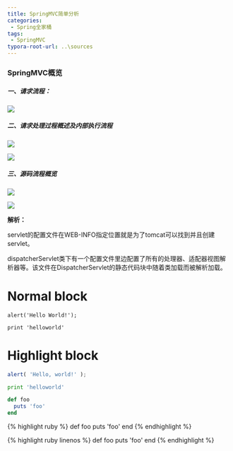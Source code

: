 ```yaml
---
title: SpringMVC简单分析
categories:
 - Spring全家桶
tags:
 - SpringMVC
typora-root-url: ..\sources
---
```


### SpringMVC概览

##### 一、请求流程：

![](/img/springmvc执行流程.png)

##### 二、请求处理过程概述及内部执行流程

![](/img/springmvc处理流程.png)

![](/img/springmvc内部执行流程.png)

##### 三、源码流程概览

![](/img/DisparchServlet初始化.png)

![](/img/springmvc中各组件的做法.png)

**解析：**

servlet的配置文件在WEB-INFO指定位置就是为了tomcat可以找到并且创建servlet。

dispatcherServlet类下有一个配置文件里边配置了所有的处理器、适配器视图解析器等。该文件在DispatcherServlet的静态代码块中随着类加载而被解析加载。

# Normal block

```
alert('Hello World!');
```

    print 'helloworld'

# Highlight block

```javascript
alert( 'Hello, world!' );
```

```python
print 'helloworld'
```

```ruby
def foo
  puts 'foo'
end
```

{% highlight ruby %}
def foo
  puts 'foo'
end
{% endhighlight %}

{% highlight ruby linenos %}
def foo
  puts 'foo'
end
{% endhighlight %}
